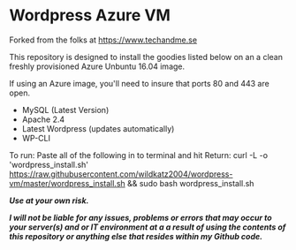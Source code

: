# Wordpress Azure VM
Forked from the folks at https://www.techandme.se

This repository is designed to install the goodies listed below on an a clean freshly provisioned Azure Unbuntu 16.04 image.

If using an Azure image, you'll need to insure that ports 80 and 443 are open.

- MySQL (Latest Version)
- Apache 2.4
- Latest Wordpress (updates automatically)
- WP-CLI

To run:
Paste all of the following in to terminal and hit Return: curl -L -o 'wordpress_install.sh' https://raw.githubusercontent.com/wildkatz2004/wordpress-vm/master/wordpress_install.sh && sudo bash wordpress_install.sh

***Use at your own risk.***  

***I will not be liable for any issues, problems or errors that may occur to your server(s) and or IT environment at a a result of using the contents of this repository or anything else that resides within my Github code.***
